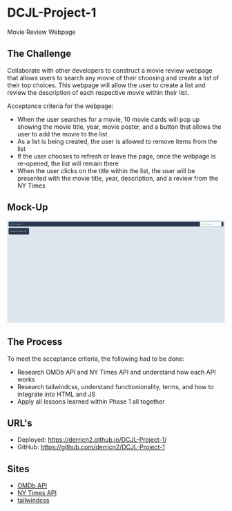 # DCJL-Project-1
Movie Review Webpage

## The Challenge

Collaborate with other developers to construct a movie review webpage that allows users to search any movie of their choosing and create a list of their top choices. This webpage will allow the user to create a list and review the description of each respective movie within their list.

Acceptance criteria for the webpage:
- When the user searches for a movie, 10 movie cards will pop up showing the movie title, year, movie poster, and a button that allows the user to add the movie to the list
- As a list is being created, the user is allowed to remove items from the list
- If the user chooses to refresh or leave the page, once the webpage is re-opened, the list will remain there
- When the user clicks on the title within the list, the user will be presented with the movie title, year, description, and a review from the NY Times


## Mock-Up

![A user searches for their top movie choices, adds to the list, removes one movie, clicks on a title within the list and is presented with that specific movie title, year, description, and review](./assets/images/DCJL-Project-1.png)

## The Process

To meet the acceptance criteria, the following had to be done:
- Research OMDb API and NY Times API and understand how each API works
- Research tailwindcss, understand functionionality, terms, and how to integrate into HTML and JS
- Apply all lessons learned within Phase 1 all together

## URL's
- Deployed: https://derricn2.github.io/DCJL-Project-1/
- GitHub: https://github.com/derricn2/DCJL-Project-1


## Sites

- [OMDb API](https://www.omdbapi.com/)
- [NY Times API](https://developer.nytimes.com/apis)
- [tailwindcss](https://tailwindcss.com/)